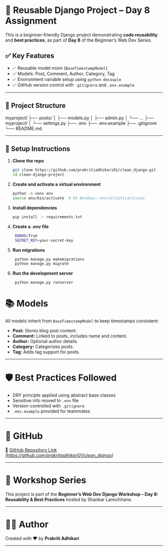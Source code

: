 # 🧩 Reusable Django Project – Day 8 Assignment

This is a beginner-friendly Django project demonstrating **code reusability** and **best practices**, as part of **Day 8** of the Beginner’s Web Dev Series.

## ✅ Key Features

- ✅ Reusable model mixin (`BaseTimestampModel`)
- ✅ Models: Post, Comment, Author, Category, Tag
- ✅ Environment variable setup using `python-decouple`
- ✅ GitHub version control with `.gitignore` and `.env.example`

---

## 📁 Project Structure

myproject/
├── posts/
│ ├── models.py
│ ├── admin.py
│ └── ...
├── myproject/
│ └── settings.py
├── .env
├── .env.example
├── .gitignore
└── README.md


---

## 🔧 Setup Instructions

1. **Clone the repo**
   ```bash
   git clone https://github.com/prakritiadhikari01/clean_django.git
   cd clean-django-project

2. **Create and activate a virtual environment**
   ```bash
   python -m venv env
   source env/bin/activate  # On Windows: env\Scripts\activate

3. **Install dependencies**
   ```bash
   pip install -r requirements.txt

4. **Create a .env file**
   ```bash
    DEBUG=True
    SECRET_KEY=your-secret-key


5. **Run migrations**
   ```bash
    python manage.py makemigrations
    python manage.py migrate

6. **Run the development server**
   ```bash
    python manage.py runserver

# 📚 Models

All models inherit from `BaseTimestampModel` to keep timestamps consistent:

- **Post:** Stores blog post content.
- **Comment:** Linked to posts, includes name and content.
- **Author:** Optional author details.
- **Category:** Categorizes posts.
- **Tag:** Adds tag support for posts.

---

# 🛡️ Best Practices Followed

- DRY principle applied using abstract base classes  
- Sensitive info moved to `.env` file  
- Version-controlled with `.gitignore`  
- `.env.example` provided for teammates  

---

# 🔗 GitHub

📍 [GitHub Repository Link](#) *(https://github.com/prakritiadhikari01/clean_django)*

---

# 📅 Workshop Series

This project is part of the **Beginner’s Web Dev Django Workshop – Day 8: Reusability & Best Practices** hosted by Shankar Lamichhane.

---

# 👩‍💻 Author

Created with ❤️ by **Prakriti Adhikari**

---

